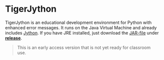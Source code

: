 # TigerJython

TigerJython is an educational development environment for Python with enhanced error messages.  It runs on the Java Virtual Machine and already includes [Jython](https://www.jython.org/).  If you have JRE installed, just download the [JAR-file](https://github.com/Tiger-Jython/TigerJython/releases/download/v3.0-ea%2B1/TigerJython3-ea-01.jar) under [**release**](https://github.com/Tiger-Jython/TigerJython/releases/latest).

> This is an early access version that is not yet ready for classroom use.




